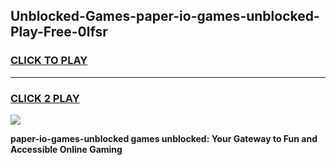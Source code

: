 
## Unblocked-Games-paper-io-games-unblocked-Play-Free-0lfsr
<h3>
<a href="https://premium76.site?title=paper-io-games-unblocked&ref=10A">CLICK TO PLAY</a></h3>
<hr>

<h3>
<a href="https://premium76.site?title=paper-io-games-unblocked&ref=10A">CLICK 2 PLAY</a>
  
</h3>

<a href="https://premium76.site?title=paper-io-games-unblocked&ref=10A"><img src="https://clearcache.store/games.png"></a>


**paper-io-games-unblocked games unblocked: Your Gateway to Fun and Accessible Online Gaming**
